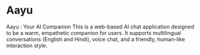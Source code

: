 # Aayu
 Aayu : Your AI Companion  This is a web-based AI chat application designed to be a warm, empathetic companion for users. It supports multilingual conversations (English and Hindi), voice chat, and a friendly, human-like interaction style.  
